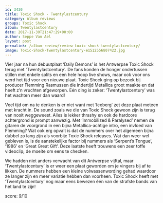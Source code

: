 ```yaml
---
id: 3430
title: Toxic Shock - Twentylastcentury
category: Album reviews
groups: Toxic Shock
album: Twentylastcentury
date: 2017-11-30T21:47:29+00:00
author: Seppe Van Ael
layout: post
permalink: /album-review/review-toxic-shock-twentylastcentury/
image: Toxic-Shock-Twentylastcentury-e1512556807422.jpg
---
```

Vier jaar na hun debuutplaat ‘Daily Demons’ is het Antwerpse Toxic Shock terug met 'Twentylastcentury'. De fans konden de honger ondertussen stillen met enkele splits en een hele hoop live shows, maar ook voor ons werd het tijd voor een nieuwe plaat. Toxic Shock ging op bezoek bij producer Flemming Rasmussen die indertijd Metallica groot maakte en dat heeft z’n vruchten afgeworpen. Eén ding is zeker: ‘Twentylastcentury’ was het wachten meer dan waard!

Veel tijd om na te denken is er niet want met ‘Iceberg’ zet deze plaat meteen met kracht in. De sound zoals we die van Toxic Shock gewoon zijn is terug van nooit weggeweest. Alles is lekker thrashy en ook de hardcore achtergrond is prompt aanwezig. Met ‘Immobilized & Paralysed’ nemen de gitaren de voorgrond in een bijna Metallica-achtige intro, een invloed van Flemming? Wat ook erg opvalt is dat de nummers over het algemeen bijna dubbel zo lang zijn als voorbije Toxic Shock releases. Wat dan weer wel gebleven is, is de aanstekelijke factor bij nummers als ‘Serpent’s Tongue’, ‘1986’ en ‘Great Great Gift’. Deze laatste heeft trouwens een zeer toffe videoclip, de moeite om eens te checken.

We hadden niet anders verwacht van dit Antwerpse vijftal, maar ‘Twentylastcentury’ is er weer een plaat geworden om je vingers bij af te likken. De nummers hebben een kleine volwassenwording gehad waardoor ze langer zijn en meer variatie hebben dan voorheen. Toxic Shock heeft met ‘Twentylastcentury’ nog maar eens bewezen één van de strafste bands van het land te zijn!

score: 9/10



&nbsp;